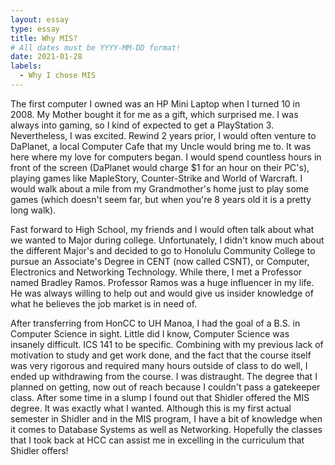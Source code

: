 ```yaml
---
layout: essay
type: essay
title: Why MIS?
# All dates must be YYYY-MM-DD format!
date: 2021-01-28
labels:
  - Why I chose MIS
---
```



The first computer I owned was an HP Mini Laptop when I turned 10 in 2008. My Mother bought it for me as a gift, which surprised me. I was always into gaming, so I kind of expected to get a PlayStation 3. Nevertheless, I was excited. Rewind 2 years prior, I would often venture to DaPlanet, a local Computer Cafe that my Uncle would bring me to. It was here where my love for computers began. I would spend countless hours in front of the screen (DaPlanet would charge $1 for an hour on their PC's), playing games like MapleStory, Counter-Strike and World of Warcraft. I would walk about a mile from my Grandmother's home just to play some games (which doesn't seem far, but when you're 8 years old it is a pretty long walk). 

Fast forward to High School, my friends and I would often talk about what we wanted to Major during college. Unfortunately, I didn't know much about the different Major's and decided to go to Honolulu Community College to pursue an Associate's Degree in CENT (now called CSNT), or Computer, Electronics and Networking Technology. While there, I met a Professor named Bradley Ramos. Professor Ramos was a huge influencer in my life. He was always willing to help out and would give us insider knowledge of what he believes the job market is in need of.

After transferring from HonCC to UH Manoa, I had the goal of a B.S. in Computer Science in sight. Little did I know, Computer Science was insanely difficult. ICS 141 to be specific. Combining with my previous lack of motivation to study and get work done, and the fact that the course itself was very rigorous and required many hours outside of class to do well, I ended up withdrawing from the course. I was distraught. The degree that I planned on getting, now out of reach because I couldn't pass a gatekeeper class. After some time in a slump I found out that Shidler offered the MIS degree. It was exactly what I wanted. Although this is my first actual semester in Shidler and in the MIS program, I have a bit of knowledge when it comes to Database Systems as well as Networking. Hopefully the classes that I took back at HCC can assist me in excelling in the curriculum that Shidler offers!
